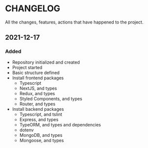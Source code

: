 # CHANGELOG #
All the changes, features, actions that have happened to the project.

## 2021-12-17
### Added
- Repository initialized and created
- Project started
- Basic structure defined
- Install frontend packages
  - Typescript
  - NextJS, and types
  - Redux, and types
  - Styled Components, and types
  - Router, and types
- Install backend packages
  - Typescript, and tslint
  - Express, and types
  - TypeORM, and types and dependencies
  - dotenv
  - MongoDB, and types
  - Mongoose, and types
